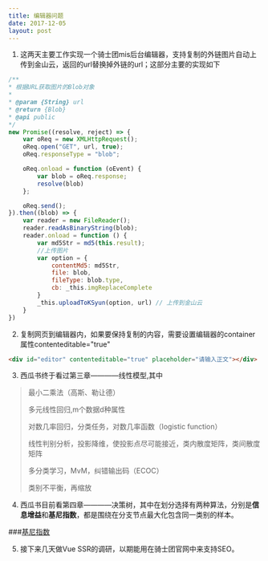 ```yaml
---
title: 编辑器问题
date: 2017-12-05
layout: post
---
```


1. 这两天主要工作实现一个骑士团mis后台编辑器，支持复制的外链图片自动上传到金山云，返回的url替换掉外链的url；这部分主要的实现如下
```javascript
/**
* 根据URL获取图片的Blob对象
* 
* @param {String} url
* @return {Blob} 
* @api public
*/
new Promise((resolve, reject) => {
    var oReq = new XMLHttpRequest();
    oReq.open("GET", url, true);
    oReq.responseType = "blob";

    oReq.onload = function (oEvent) {
        var blob = oReq.response;
        resolve(blob)
    };

    oReq.send();
}).then((blob) => {
    var reader = new FileReader();
    reader.readAsBinaryString(blob);
    reader.onload = function () {
        var md5Str = md5(this.result);
        //上传图片
        var option = {
            contentMd5: md5Str,
            file: blob,
            fileType: blob.type,
            cb: _this.imgReplaceComplete
        }
        _this.uploadToKSyun(option, url) // 上传到金山云
    }
})
```

2. 复制网页到编辑器内，如果要保持复制的内容，需要设置编辑器的container属性contenteditable="true"
```html
<div id="editor" contenteditable="true" placeholder="请输入正文"></div>
```

3. 西瓜书终于看过第三章————线性模型,其中
> 最小二乘法（高斯、勒让德）
>
> 多元线性回归,m个数据d种属性
>
> 对数几率回归，分类任务，对数几率函数（logistic function）
>
> 线性判别分析，投影降维，使投影点尽可能接近，类内散度矩阵，类间散度矩阵
>
> 多分类学习，MvM，纠错输出码（ECOC）
>
> 类别不平衡，再缩放

4. 西瓜书目前看第四章————决策树，其中在划分选择有两种算法，分别是**信息增益**和**基尼指数**，都是围绕在分支节点最大化包含同一类别的样本。

###[基尼指数](https://en.wikipedia.org/wiki/Gini_coefficient)

5. 接下来几天做Vue SSR的调研，以期能用在骑士团官网中来支持SEO。
